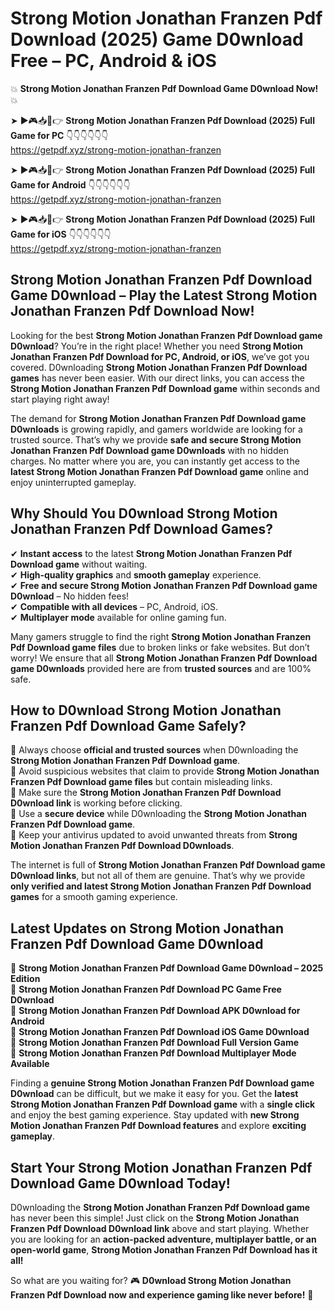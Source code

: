 # Strong Motion Jonathan Franzen Pdf Download (2025) Game D0wnload Free – PC, Android & iOS

💥 **Strong Motion Jonathan Franzen Pdf Download Game D0wnload Now!** 💥  

➤ ►🎮📥📱👉 **Strong Motion Jonathan Franzen Pdf Download (2025) Full Game for PC** 👇👇👇👇👇👇  
https://getpdf.xyz/strong-motion-jonathan-franzen  

➤ ►🎮📥📱👉 **Strong Motion Jonathan Franzen Pdf Download (2025) Full Game for Android** 👇👇👇👇👇👇  
https://getpdf.xyz/strong-motion-jonathan-franzen  

➤ ►🎮📥📱👉 **Strong Motion Jonathan Franzen Pdf Download (2025) Full Game for iOS** 👇👇👇👇👇👇  
https://getpdf.xyz/strong-motion-jonathan-franzen  

## Strong Motion Jonathan Franzen Pdf Download Game D0wnload – Play the Latest Strong Motion Jonathan Franzen Pdf Download Now!

Looking for the best **Strong Motion Jonathan Franzen Pdf Download game D0wnload**? You’re in the right place! Whether you need **Strong Motion Jonathan Franzen Pdf Download for PC, Android, or iOS**, we’ve got you covered. D0wnloading **Strong Motion Jonathan Franzen Pdf Download games** has never been easier. With our direct links, you can access the **Strong Motion Jonathan Franzen Pdf Download game** within seconds and start playing right away!  

The demand for **Strong Motion Jonathan Franzen Pdf Download game D0wnloads** is growing rapidly, and gamers worldwide are looking for a trusted source. That’s why we provide **safe and secure Strong Motion Jonathan Franzen Pdf Download game D0wnloads** with no hidden charges. No matter where you are, you can instantly get access to the **latest Strong Motion Jonathan Franzen Pdf Download game** online and enjoy uninterrupted gameplay.  

## **Why Should You D0wnload Strong Motion Jonathan Franzen Pdf Download Games?**  

✔ **Instant access** to the latest **Strong Motion Jonathan Franzen Pdf Download game** without waiting.  
✔ **High-quality graphics** and **smooth gameplay** experience.  
✔ **Free and secure Strong Motion Jonathan Franzen Pdf Download game D0wnload** – No hidden fees!  
✔ **Compatible with all devices** – PC, Android, iOS.  
✔ **Multiplayer mode** available for online gaming fun.  

Many gamers struggle to find the right **Strong Motion Jonathan Franzen Pdf Download game files** due to broken links or fake websites. But don’t worry! We ensure that all **Strong Motion Jonathan Franzen Pdf Download game D0wnloads** provided here are from **trusted sources** and are 100% safe.  

## **How to D0wnload Strong Motion Jonathan Franzen Pdf Download Game Safely?**  

📌 Always choose **official and trusted sources** when D0wnloading the **Strong Motion Jonathan Franzen Pdf Download game**.  
📌 Avoid suspicious websites that claim to provide **Strong Motion Jonathan Franzen Pdf Download game files** but contain misleading links.  
📌 Make sure the **Strong Motion Jonathan Franzen Pdf Download D0wnload link** is working before clicking.  
📌 Use a **secure device** while D0wnloading the **Strong Motion Jonathan Franzen Pdf Download game**.  
📌 Keep your antivirus updated to avoid unwanted threats from **Strong Motion Jonathan Franzen Pdf Download D0wnloads**.  

The internet is full of **Strong Motion Jonathan Franzen Pdf Download game D0wnload links**, but not all of them are genuine. That’s why we provide **only verified and latest Strong Motion Jonathan Franzen Pdf Download games** for a smooth gaming experience.  

## **Latest Updates on Strong Motion Jonathan Franzen Pdf Download Game D0wnload**  

🔹 **Strong Motion Jonathan Franzen Pdf Download Game D0wnload – 2025 Edition**  
🔹 **Strong Motion Jonathan Franzen Pdf Download PC Game Free D0wnload**  
🔹 **Strong Motion Jonathan Franzen Pdf Download APK D0wnload for Android**  
🔹 **Strong Motion Jonathan Franzen Pdf Download iOS Game D0wnload**  
🔹 **Strong Motion Jonathan Franzen Pdf Download Full Version Game**  
🔹 **Strong Motion Jonathan Franzen Pdf Download Multiplayer Mode Available**  

Finding a **genuine Strong Motion Jonathan Franzen Pdf Download game D0wnload** can be difficult, but we make it easy for you. Get the **latest Strong Motion Jonathan Franzen Pdf Download game** with a **single click** and enjoy the best gaming experience. Stay updated with **new Strong Motion Jonathan Franzen Pdf Download features** and explore **exciting gameplay**.  

## **Start Your Strong Motion Jonathan Franzen Pdf Download Game D0wnload Today!**  

D0wnloading the **Strong Motion Jonathan Franzen Pdf Download game** has never been this simple! Just click on the **Strong Motion Jonathan Franzen Pdf Download D0wnload link** above and start playing. Whether you are looking for an **action-packed adventure, multiplayer battle, or an open-world game**, **Strong Motion Jonathan Franzen Pdf Download has it all!**  

So what are you waiting for? 🎮 **D0wnload Strong Motion Jonathan Franzen Pdf Download now and experience gaming like never before!** 🚀  